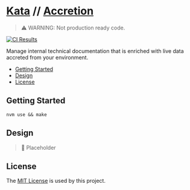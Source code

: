 # [Kata](https://github.com/dbtedman/kata) // [Accretion](https://github.com/dbtedman/kata-accretion)

> ⚠️ WARNING: Not production ready code.

[![CI Results](https://github.com/dbtedman/kata-accretion/workflows/ci/badge.svg)](https://github.com/dbtedman/kata-accretion/actions?workflow=ci)

Manage internal technical documentation that is enriched with live data accreted from your environment.

-   [Getting Started](#getting-started)
-   [Design](#design)
-   [License](#license)

## Getting Started

```shell
nvm use && make
```

## Design

> 🚧 Placeholder

## License

The [MIT License](./LICENSE.md) is used by this project.
